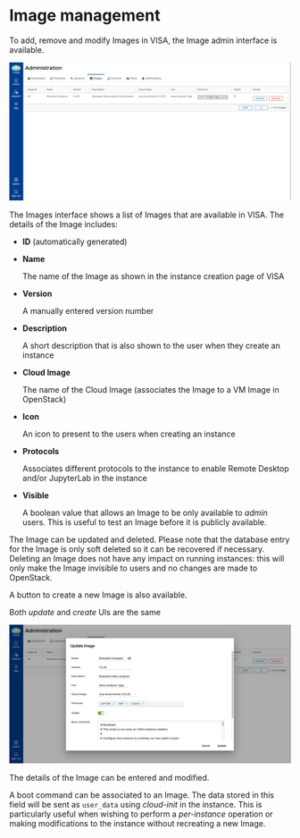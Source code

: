 # Image management

To add, remove and modify Images in VISA, the Image admin interface is available.

![](../_static/images/visa-admin-images.png)

The Images interface shows a list of Images that are available in VISA. The details of the Image includes:

- **ID** (automatically generated)
- **Name**

  The name of the Image as shown in the instance creation page of VISA

- **Version**

  A manually entered version number

- **Description**

  A short description that is also shown to the user when they create an instance

- **Cloud Image**

  The name of the Cloud Image (associates the Image to a VM Image in OpenStack)

- **Icon**

  An icon to present to the users when creating an instance

- **Protocols**

  Associates different protocols to the instance to enable Remote Desktop and/or JupyterLab in the instance

- **Visible**

  A boolean value that allows an Image to be only available to *admin* users. This is useful to test an Image before it is publicly available.

The Image can be updated and deleted. Please note that the database entry for the Image is only soft deleted so it can be recovered if necessary. Deleting an Image does not have any impact on running instances: this will only make the Image invisible to users and no changes are made to OpenStack.

A button to create a new Image is also available.

Both *update* and *create* UIs are the same

![](../_static/images/visa-admin-images-update.png)

The details of the Image can be entered and modified. 

A boot command can be associated to an Image. The data stored in this field will be sent as `user_data` using *cloud-init* in the instance. This is particularly useful when wishing to perform a *per-instance* operation or making modifications to the instance without recreating a new Image.

